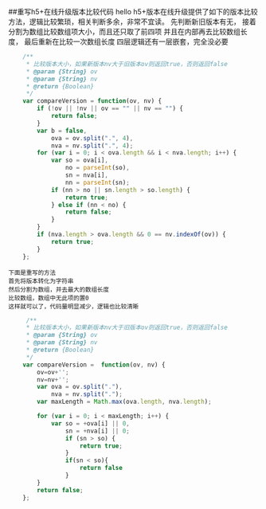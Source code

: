 ##重写h5+在线升级版本比较代码
	hello h5+版本在线升级提供了如下的版本比较方法，逻辑比较繁琐，相关判断多余，非常不宜读。
    先判断新旧版本有无，
    接着分割为数组比较数组项大小，而且还只取了前四项
    并且在内部再去比较数组长度，
    最后重新在比较一次数组长度
    四层逻辑还有一层嵌套，完全没必要
```javascript
    /**
	 * 比较版本大小，如果新版本nv大于旧版本ov则返回true，否则返回false
	 * @param {String} ov
	 * @param {String} nv
	 * @return {Boolean}
	 */
	var compareVersion = function(ov, nv) {
		if (!ov || !nv || ov == "" || nv == "") {
			return false;
		}
		var b = false,
			ova = ov.split(".", 4),
			nva = nv.split(".", 4);
		for (var i = 0; i < ova.length && i < nva.length; i++) {
			var so = ova[i],
				no = parseInt(so),
				sn = nva[i],
				nn = parseInt(sn);
			if (nn > no || sn.length > so.length) {
				return true;
			} else if (nn < no) {
				return false;
			}
		}
		if (nva.length > ova.length && 0 == nv.indexOf(ov)) {
			return true;
		}
	};
```
	下面是重写的方法
    首先将版本转化为字符串
    然后分割为数组，并去最大的数组长度
    比较数组，数组中无此项的置0
    这样就可以了，代码量明显减少，逻辑也比较清晰
```javascript
     /**
	 * 比较版本大小，如果新版本nv大于旧版本ov则返回true，否则返回false
	 * @param {String} ov
	 * @param {String} nv
	 * @return {Boolean}
	 */
	var compareVersion =  function(ov, nv) {
		ov=ov+'';
		nv=nv+'';	
		var ova = ov.split("."),
			nva = nv.split(".");
		var maxLength = Math.max(ova.length, nva.length);

		for (var i = 0; i < maxLength; i++) {
			var so = +ova[i] || 0,
				sn = +nva[i] || 0;
				if (sn > so) {
					return true;
				}
                if(sn < so){
					return false
				}
		}
		return false;
	};
```